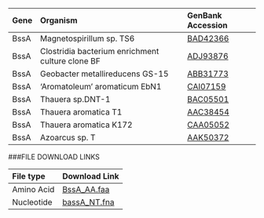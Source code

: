 Gene | Organism | GenBank Accession |
 :--- | :--- | :--- |
| BssA | Magnetospirillum sp. TS6 | [BAD42366](http://www.ncbi.nlm.nih.gov/protein/BAD42366) |
| BssA | Clostridia bacterium enrichment culture clone BF | [ADJ93876](http://www.ncbi.nlm.nih.gov/protein/ADJ93876) |
| BssA | Geobacter metallireducens GS-15 | [ABB31773](http://www.ncbi.nlm.nih.gov/protein/ABB31773) |
| BssA | ‘Aromatoleum’ aromaticum EbN1 | [CAI07159](http://www.ncbi.nlm.nih.gov/protein/CAI07159) |
| BssA | Thauera sp.DNT-1 | [BAC05501](http://www.ncbi.nlm.nih.gov/protein/BAC05501) |
| BssA | Thauera aromatica T1 | [AAC38454](http://www.ncbi.nlm.nih.gov/protein/AAC38454) |
| BssA | Thauera aromatica K172 | [CAA05052](http://www.ncbi.nlm.nih.gov/protein/CAA05052) |
| BssA | Azoarcus sp. T | [AAK50372](http://www.ncbi.nlm.nih.gov/protein/AAK50372) |


###FILE DOWNLOAD LINKS

 File type | Download Link |
 :--- | :---------- | 
| Amino Acid | [BssA_AA.faa](amino_acid/BssA_AA.faa) |
| Nucleotide | [bassA_NT.fna](nucleotide/bssA_NT.fna) |
